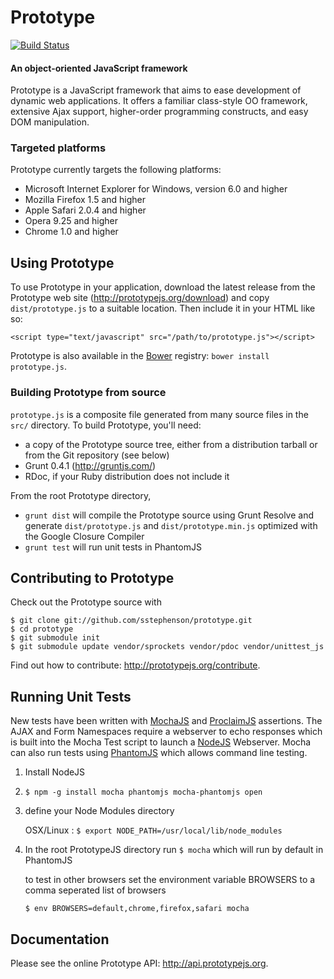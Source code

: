 Prototype
=========

[![Build Status](https://travis-ci.org/jwestbrook/prototype.png?branch=master-w-updates)](https://travis-ci.org/jwestbrook/prototype)

#### An object-oriented JavaScript framework ####

Prototype is a JavaScript framework that aims to ease development of dynamic 
web applications.  It offers a familiar class-style OO framework, extensive
Ajax support, higher-order programming constructs, and easy DOM manipulation.

### Targeted platforms ###

Prototype currently targets the following platforms:

* Microsoft Internet Explorer for Windows, version 6.0 and higher
* Mozilla Firefox 1.5 and higher
* Apple Safari 2.0.4 and higher
* Opera 9.25 and higher
* Chrome 1.0 and higher

Using Prototype
---------------

To use Prototype in your application, download the latest release from the 
Prototype web site (<http://prototypejs.org/download>) and copy 
`dist/prototype.js` to a suitable location. Then include it in your HTML
like so:

    <script type="text/javascript" src="/path/to/prototype.js"></script>

Prototype is also available in the [Bower](http://bower.io) registry: `bower install prototype.js`.

### Building Prototype from source ###

`prototype.js` is a composite file generated from many source files in 
the `src/` directory. To build Prototype, you'll need:

* a copy of the Prototype source tree, either from a distribution tarball or
  from the Git repository (see below)
* Grunt 0.4.1 (<http://gruntjs.com/>)
* RDoc, if your Ruby distribution does not include it

From the root Prototype directory,

* `grunt dist` will compile the Prototype source using Grunt Resolve and generate `dist/prototype.js` and `dist/prototype.min.js` optimized with the Google Closure Compiler
* `grunt test` will run unit tests in PhantomJS

Contributing to Prototype
-------------------------

Check out the Prototype source with 

    $ git clone git://github.com/sstephenson/prototype.git
    $ cd prototype
    $ git submodule init
    $ git submodule update vendor/sprockets vendor/pdoc vendor/unittest_js

Find out how to contribute: <http://prototypejs.org/contribute>.

Running Unit Tests
-------------

New tests have been written with [MochaJS](http://visionmedia.github.io/mocha/) and [ProclaimJS](https://github.com/rowanmanning/proclaim) assertions. The AJAX and Form Namespaces require a webserver to echo responses which is built into the Mocha Test script to launch a [NodeJS](http://nodejs.org/) Webserver. Mocha can also run tests using [PhantomJS](http://phantomjs.org/) which allows command line testing.

 1. Install NodeJS
 2. `$ npm -g install mocha phantomjs mocha-phantomjs open`
 3. define your Node Modules directory
 
    OSX/Linux : `$ export NODE_PATH=/usr/local/lib/node_modules`
 4. In the root PrototypeJS directory run `$ mocha` which will run by default in PhantomJS

    to test in other browsers set the environment variable BROWSERS to a comma seperated list of browsers
    
    `$ env BROWSERS=default,chrome,firefox,safari mocha`
 

Documentation
-------------

Please see the online Prototype API: <http://api.prototypejs.org>.
